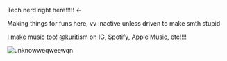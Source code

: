 Tech nerd right here!!!!! <-

Making things for funs here, vv inactive unless driven to make smth stupid

I make music too! 
@kuritism on IG, Spotify, Apple Music, etc!!!!


![unknowweqweewqn](https://user-images.githubusercontent.com/109762632/180463947-22555553-d305-4f10-8ed2-a07fb050a550.png)

